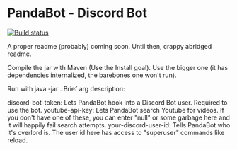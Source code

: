 # PandaBot - Discord Bot
[![Build status](https://ci.appveyor.com/api/projects/status/x8fgdoh7qimanjww/branch/master?svg=true)](https://ci.appveyor.com/project/RedPanda4552/pandabot/branch/master)


A proper readme (probably) coming soon. Until then, crappy abridged readme.

Compile the jar with Maven (Use the Install goal). Use the bigger one (it has dependencies internalized, the barebones one won't run).

Run with java -jar <jarname> <discord-bot-token> <youtube-api-key> <your-discord-user-id>. Brief arg description:

discord-bot-token: Lets PandaBot hook into a Discord Bot user. Required to use the bot.
youtube-api-key: Lets PandaBot search Youtube for videos. If you don't have one of these, you can enter "null" or some garbage here and it will happily fail search attempts.
your-discord-user-id: Tells PandaBot who it's overlord is. The user id here has access to "superuser" commands like reload. 